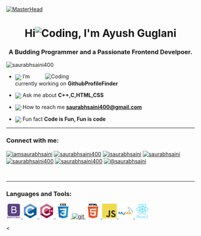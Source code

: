 [![MasterHead](https://media-exp1.licdn.com/dms/image/C4E16AQFO-0K2EfBISw/profile-displaybackgroundimage-shrink_350_1400/0/1600512196844?e=1627516800&v=beta&t=FFUWQNSLmIBD539E6LISs7d33g6LZEMEtyfDxUjr7jU)](https://www.linkedin.com/in/saurabhsaini400/)
 <h1 align="center">Hi<img alt="Coding" width="30" height="30" src="https://camo.githubusercontent.com/e8e7b06ecf583bc040eb60e44eb5b8e0ecc5421320a92929ce21522dbc34c891/68747470733a2f2f6d656469612e67697068792e636f6d2f6d656469612f6876524a434c467a6361737252346961377a2f67697068792e676966">, I'm Ayush Guglani</h1>
<h3 align="center">A Budding Programmer and  a Passionate Frontend Develpoer.</h3>

<p align="left"> <img src="https://komarev.com/ghpvc/?username=saurabhsaini400&label=Profile%20views&color=0e75b6&style=flat" alt="saurabhsaini400" /> </p>
<img align="right" alt="Coding" width="400" src="https://github.com/abhisheknaiidu/abhisheknaiidu/raw/master/code.gif?raw=true">

<!-- <p align="left"> <a href="https://github.com/ryo-ma/github-profile-trophy"><img src="https://github-profile-trophy.vercel.app/?username=saurabhsaini400" alt="saurabhsaini400" /></a> </p> -->

- <img width="70" align="center" src="https://i.pinimg.com/originals/44/f0/02/44f002166db0c224c90703f18a659dae.gif" />  I’m currently working on **GithubProfileFinder**

- <img width="70" align="center" src="https://media.giphy.com/media/WsSFNQkz3t9kJ8Ivnu/giphy.gif" /> Ask me about **C++,C,HTML,CSS**

- <img width="70" align="center" src="https://cdn.dribbble.com/users/500317/screenshots/1791174/goodmail.gif" /> How to reach me **saurabhsaini400@gmail.com**

- <img width="70" align="center" src="https://images.gamebanana.com/img/ico/sprays/5a9cb39e54e63.gif" /> Fun fact **Code is Fun, Fun is code**
<hr>
<h3 align="left">Connect with me:</h3>
<p align="left">
<a href="https://twitter.com/iamsaurabhsaini" target="blank"><img align="center" src="https://camo.githubusercontent.com/c58e07fb34a45fd051183258b5860608dd86ac98dd151d0522e0575966082b88/68747470733a2f2f63646e2e6a7364656c6976722e6e65742f6e706d2f73696d706c652d69636f6e7340332e302e312f69636f6e732f747769747465722e737667" alt="iamsaurabhsaini" height="30" width="40" /></a>
<a href="https://linkedin.com/in/saurabhsaini400" target="blank"><img align="center" src="https://cdn.jsdelivr.net/npm/simple-icons@3.0.1/icons/linkedin.svg" alt="saurabhsaini400" height="30" width="40" /></a>
<a href="https://instagram.com/isaurabhsaini" target="blank"><img align="center" src="https://cdn.jsdelivr.net/npm/simple-icons@3.0.1/icons/instagram.svg" alt="isaurabhsaini" height="30" width="40" /></a>
<a href="https://www.codechef.com/users/saurabhsaini" target="blank"><img align="center" src="https://cdn.jsdelivr.net/npm/simple-icons@3.1.0/icons/codechef.svg" alt="saurabhsaini" height="30" width="40" /></a>
<a href="https://www.hackerrank.com/saurabhsaini" target="blank"><img align="center" src="https://cdn.jsdelivr.net/npm/simple-icons@3.1.0/icons/hackerrank.svg" alt="saurabhsaini400" height="30" width="40" /></a>
<a href="https://www.leetcode.com/saurabhsaini400" target="blank"><img align="center" src="https://cdn.jsdelivr.net/npm/simple-icons@3.1.0/icons/leetcode.svg" alt="saurabhsaini400" height="30" width="40" /></a>
<a href="https://www.hackerearth.com/@saurabhsaini" target="blank"><img align="center" src="https://cdn.jsdelivr.net/npm/simple-icons@3.1.0/icons/hackerearth.svg" alt="@saurabhsaini" height="30" width="40" /></a>
</p>
<br>
<hr>
<h3 align="left">Languages and Tools:</h3>
<p align="left"> <a href="https://getbootstrap.com" target="_blank"> <img src="https://raw.githubusercontent.com/devicons/devicon/master/icons/bootstrap/bootstrap-plain-wordmark.svg" alt="bootstrap" width="40" height="40"/> </a> <a href="https://www.cprogramming.com/" target="_blank"> <img src="https://raw.githubusercontent.com/devicons/devicon/master/icons/c/c-original.svg" alt="c" width="40" height="40"/> </a> <a href="https://www.w3schools.com/cpp/" target="_blank"> <img src="https://raw.githubusercontent.com/devicons/devicon/master/icons/cplusplus/cplusplus-original.svg" alt="cplusplus" width="40" height="40"/> </a> <a href="https://www.w3schools.com/css/" target="_blank"> <img src="https://raw.githubusercontent.com/devicons/devicon/master/icons/css3/css3-original-wordmark.svg" alt="css3" width="40" height="40"/> </a> <a href="https://git-scm.com/" target="_blank"> <img src="https://www.vectorlogo.zone/logos/git-scm/git-scm-icon.svg" alt="git" width="40" height="40"/> </a> <a href="https://www.w3.org/html/" target="_blank"> <img src="https://raw.githubusercontent.com/devicons/devicon/master/icons/html5/html5-original-wordmark.svg" alt="html5" width="40" height="40"/> </a> <a href="https://developer.mozilla.org/en-US/docs/Web/JavaScript" target="_blank"> <img src="https://raw.githubusercontent.com/devicons/devicon/master/icons/javascript/javascript-original.svg" alt="javascript" width="40" height="40"/> </a> <a href="https://www.mysql.com/" target="_blank"> <img src="https://raw.githubusercontent.com/devicons/devicon/master/icons/mysql/mysql-original-wordmark.svg" alt="mysql" width="40" height="40"/> </a> <a href="https://reactjs.org/" target="_blank"> <img src="https://raw.githubusercontent.com/devicons/devicon/master/icons/react/react-original-wordmark.svg" alt="react" width="40" height="40"/> </a> </p>
<
